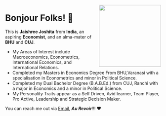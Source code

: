 <img align="right" width="200" height="200" src="![working gif](https://user-images.githubusercontent.com/88054419/131212056-948a3e0b-6522-466a-9052-36a5296cf612.gif)
                                                 ">

# Bonjour Folks! 👋
This is **Jaishree Joshita** from **India**, an aspiring **Economist**, and an alma-mater of **BHU** and **CUJ**.
- My Areas of Interest include Macroeconomics, Econometrics, International Economics, and International Relations.
- Completed my Masters in Economics Degree From BHU,Varanasi with a specialisation in Econometrics and minor in Political Science.
- Completed my Dual Bachelor Degree (B.A.B.Ed.) from CUJ, Ranchi with a major in Economics and a minor in Political Science.
- My Personality Traits appear as a Self Driven, Avid learner, Team Player, Pro Active, Leadership and Strategic Decision Maker.

You can reach me out via [Email](jaishreejoshita@gmail.com), ***Au Revoir***!!! ❤️

